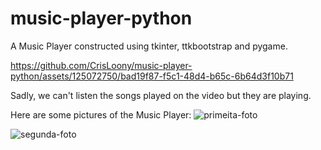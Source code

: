 # music-player-python
A Music Player constructed using tkinter, ttkbootstrap and pygame.

https://github.com/CrisLoony/music-player-python/assets/125072750/bad19f87-f5c1-48d4-b65c-6b64d3f10b71

Sadly, we can't listen the songs played on the video but they are playing.

Here are some pictures of the Music Player:
![primeita-foto](https://github.com/CrisLoony/music-player-python/assets/125072750/877cd292-e823-42e6-afce-77faf70e02ff)

![segunda-foto](https://github.com/CrisLoony/music-player-python/assets/125072750/d78a83b7-1488-46f5-8d82-45aac1f8c082)

